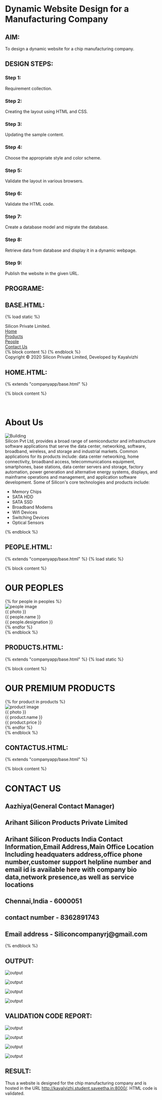 # Dynamic Website Design for a Manufacturing Company
## AIM:
To design a dynamic website for a chip manufacturing company.

## DESIGN STEPS:
### Step 1: 
Requirement collection.
### Step 2:
Creating the layout using HTML and CSS.
### Step 3:
Updating the sample content.
### Step 4:
Choose the appropriate style and color scheme.
### Step 5:
Validate the layout in various browsers.
### Step 6:
Validate the HTML code.
### Step 7:
Create a database model and migrate the database.
### Step 8:
Retrieve data from database and display it in a dynamic webpage.
### Step 9:
Publish the website in the given URL.

## PROGRAME:

## BASE.HTML:

{% load static %}
<!DOCTYPE html>
<html lang="en">

<head>
    <title>Silicon Private Limited</title>
    <link rel="stylesheet" href="{% static 'css/layout.css' %}">
    <link rel = "icon" href ="{% static 'img/titleicon.jpg' %}" type = "image/x-icon"> 
              
</head>

<body>
    <div class="container">
    <div class="banner">
        Silicon Private Limited.
    </div>
    <div class="menu">
        <div class="menuitem"><a href="/home">Home</a></div> 
        <div class="menuitem"><a href="/products">Products</a></div> 
        <div class="menuitem"><a href="/people">People</a></div>
        <div class="menuitem"><a href="/contact">Contact Us</a></div> 
    </div><div class="content">
    {% block content %}    
    {% endblock  %}
    </div>
    <div class="footer">
        Copyright © 2020 Silicon Private Limited, Developed by Kayalvizhi
    </div>
    </div>
</body>

</html>

## HOME.HTML:

{% extends "companyapp/base.html" %}

{% block content %}
    <div class="homecontent">    
    <h1>About Us</h1>
    <img src="/static/img/building2.jpg" alt="Building">
    <div class="contenttext">
    Silicon Pvt Ltd, provides a broad range of semiconductor and infrastructure software applications that serve the data center, networking, software, broadband, wireless, and storage and industrial markets. Common applications for its products include: data center networking, home connectivity, broadband access, telecommunications equipment, smartphones, base stations, data center servers and storage, factory automation, power generation and alternative energy systems, displays, and mainframe operations and management, and application software development. Some of Silicon's core technologies and products include:
    <ul>
        <li>Memory Chips</li>
        <li>SATA HDD</li>
        <li>SATA SSD </li>
        <li>Broadband Modems</li>
        <li>Wifi Devices</li>
        <li>Switching Devices</li>
        <li>Optical Sensors</li>
    </ul> 
    </div>
    </div>
{% endblock  %}

## PEOPLE.HTML:

{% extends "companyapp/base.html" %}
{% load static %}
<!DOCTYPE html>
<html>

<head>
    <title>PEOPLE LIST</title>
    <link rel="stylesheet" href="{% static 'css/layout.css' %}">
</head>

<body>
    {% block content %}
    <div class="container">
        <h1>OUR PEOPLES</h1>
        <div class="content">
            <div class="peoplelist">
                {% for people in peoples %}
                <div class="people">
                    <div class="peoplelist">
                        <img src="{{ people.photo.url }}" alt="people image">
                    </div>
                    <div class="peoplephoto">{{ photo }}</div>
                    <div class="peoplename">{{ people.name }}</div>
                    <div class="peopledesignation">{{ people.designation }}</div>
                </div>
                {% endfor %}
            </div>
       </div>
    {% endblock %}
    </div>
</body>

</html>

## PRODUCTS.HTML:

{% extends "companyapp/base.html" %}
{% load static %}
<!DOCTYPE html>
<html>

<head>
    <title>PRODUCTS LIST</title>
    <link rel="stylesheet" href="{% static 'css/people.css' %}">
</head>

<body>
    {% block content %}
    <div class="container">
        <h1>OUR PREMIUM PRODUCTS</h1>
        <div class="content">
            <div class="peoplelist">
                {% for product in products %}
                <div class="people">
                    <div class="peoplelist">
                        <img src="{{ product.photo.url }}" alt="product image">
                    </div>
                    <div class="peoplephoto">{{ photo }}</div>
                    <div class="peoplename">{{ product.name }}</div>
                    <div class="peopledesignation">{{ product.price }}</div>
                </div>
                {% endfor %}
            </div>
        </div>
    </div>
    {% endblock %}
</body>

</html>

## CONTACTUS.HTML:

{% extends "companyapp/base.html" %}

{% block content %}
<div class="contactuscontent">
    <h1>CONTACT US</h1>
    <div class="contactustext">
        <h2>Aazhiya(General Contact Manager)</h2>
        <h2>Arihant Silicon Products Private Limited</h2>
        <h2>Arihant Silicon Products India Contact Information,Email Address,Main Office Location Including
headquaters address,office phone number,customer support helpline number and email id is available here 
with company bio data,network presence,as well as service locations </h2>
        <h2>Chennai,India - 6000051</h2>
        <h2>contact number - 8362891743</h2>
        <h2>Email address - Siliconcompanyrj@gmail.com</h2>
    </div>
</div>
{% endblock %}

## OUTPUT:

![output](./static/img/output1.jpg)

![output](./static/img/output2.jpg)

![output](./static/img/output3.jpg)

![output](./static/img/output4.jpg)

## VALIDATION CODE REPORT:

![output](./static/img/output1.jpg)

![output](./static/img/output2.jpg)

![output](./static/img/output3.jpg)

![output](./static/img/output4.jpg)

## RESULT:

Thus a website is designed for the chip manufacturing company and is hosted in the URL http://kayalvizhi.student.saveetha.in:8000/. HTML code is validated.
